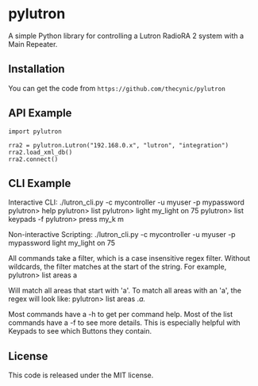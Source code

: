 pylutron
=====
A simple Python library for controlling a Lutron RadioRA 2 system with a Main
Repeater.

Installation
------------
You can get the code from `https://github.com/thecynic/pylutron`

API Example
-----------
    import pylutron

    rra2 = pylutron.Lutron("192.168.0.x", "lutron", "integration")
    rra2.load_xml_db()
    rra2.connect()

CLI Example
-----------

Interactive CLI:
   ./lutron_cli.py -c mycontroller -u myuser -p mypassword
   pylutron> help
   pylutron> list
   pylutron> light my_light on 75
   pylutron> list keypads -f
   pylutron> press my_k m

Non-interactive Scripting:
   ./lutron_cli.py -c mycontroller -u myuser -p mypassword light my_light on 75

All commands take a filter, which is a case insensitive regex filter. Without
wildcards, the filter matches at the start of the string. For example,
   pylutron> list areas a

Will match all areas that start with 'a'. To match all areas with an 'a', 
the regex will look like:
   pylutron> list areas .*a.*

Most commands have a -h to get per command help. Most of the list commands
have a -f to see more details. This is especially helpful with Keypads
to see which Buttons they contain. 

License
-------
This code is released under the MIT license.
